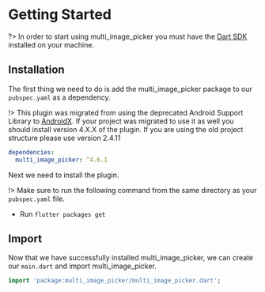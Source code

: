 # Getting Started

?> In order to start using multi_image_picker you must have the [Dart SDK](https://www.dartlang.org/install) installed on your machine.

## Installation

The first thing we need to do is add the multi_image_picker package to our `pubspec.yaml` as a dependency.

!> This plugin was migrated from using the deprecated Android Support Library to [AndroidX](https://developer.android.com/jetpack/androidx/). If your project was migrated to use it as well you should install version 4.X.X of the plugin. If you are using the old project structure please use version 2.4.11

```yaml
dependencies:
  multi_image_picker: ^4.6.1
```

Next we need to install the plugin.

!> Make sure to run the following command from the same directory as your `pubspec.yaml` file.

- Run `flutter packages get`

## Import

Now that we have successfully installed multi_image_picker, we can create our `main.dart` and import multi_image_picker.

```dart
import 'package:multi_image_picker/multi_image_picker.dart';
```
